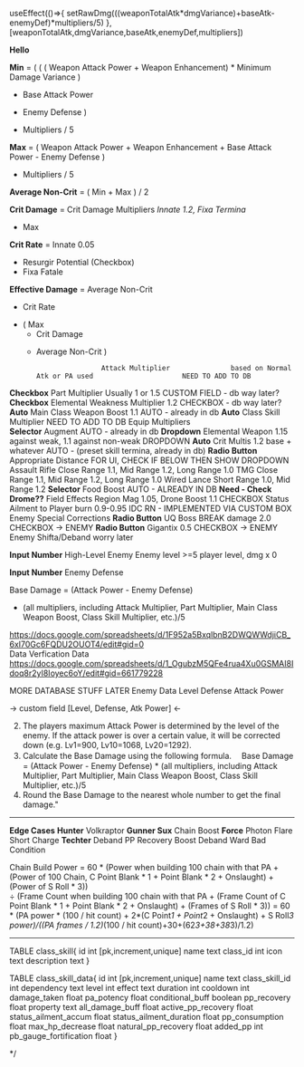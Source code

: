 useEffect(()=>{
	setRawDmg(((weaponTotalAtk*dmgVariance)+baseAtk-enemyDef)*multipliers/5)
},[weaponTotalAtk,dmgVariance,baseAtk,enemyDef,multipliers])

**Hello**


**Min** =
(
  (
    ( Weapon Attack Power + Weapon Enhancement)
    * Minimum Damage Variance
  )
  + Base Attack Power
  - Enemy Defense
)
* Multipliers
/ 5


**Max** =
  (
      Weapon Attack Power
    + Weapon Enhancement
    + Base Attack Power
    - Enemy Defense
  )
  * Multipliers
  / 5


**Average Non-Crit** =
  (
      Min
    + Max
  )
  / 2


**Crit Damage** =
    Crit Damage Multipliers *Innate 1.2, Fixa Termina*
  * Max

**Crit Rate** =
  Innate 0.05
  + Resurgir Potential (Checkbox)
  + Fixa Fatale

**Effective Damage** =
    Average Non-Crit
  + Crit Rate
  * (
      Max
      * Crit Damage
      - Average Non-Crit
    )



                            Attack Multiplier 				based on Normal Atk or PA used						NEED TO ADD TO DB
**Checkbox**                Part Multiplier					  Usually 1 or 1.5 									CUSTOM FIELD - db way later?
**Checkbox**                Elemental Weakness Multiplier	1.2 												CHECKBOX - db way later?
**Auto**                    Main Class Weapon Boost			1.1 												AUTO - already in db
**Auto**                    Class Skill Multiplier 																NEED TO ADD TO DB
                            Equip Multipliers																	
**Selector**                Augment																			AUTO - already in db
**Dropdown**      	        Elemental Weapon 			1.15 against weak, 1.1 against non-weak				DROPDOWN
**Auto**                    Crit Multis 					1.2 base + whatever									AUTO - (preset skill termina, already in db)
**Radio Button**                Appropriate Distance 																FOR UI, CHECK IF BELOW THEN SHOW DROPDOWN
                              Assault Rifle				Close Range 1.1, Mid Range 1.2, Long Range 1.0
                              TMG							Close Range 1.1, Mid Range 1.2, Long Range 1.0
                              Wired Lance					Short Range 1.0, Mid Range 1.2
**Selector**                    Food Boost																			AUTO - ALREADY IN DB
**Need - Check Drome??**                    Field Effects 					Region Mag 1.05, Drone Boost 1.1					CHECKBOX
                            Status Ailment to Player 		burn 0.9-0.95										IDC RN - IMPLEMENTED VIA CUSTOM BOX
                            Enemy Special Corrections
**Radio Button**	              UQ Boss						BREAK damage 2.0									CHECKBOX -> ENEMY
**Radio Button**	              Gigantix					0.5													CHECKBOX -> ENEMY
                            Enemy Shifta/Deband			worry later

**Input Number**            High-Level Enemy 				Enemy level  >=5 player level, dmg x 0

**Input Number**            Enemy Defense

Base Damage = (Attack Power - Enemy Defense)
* (all multipliers, including Attack Multiplier, Part Multiplier, Main Class Weapon Boost, Class Skill Multiplier, etc.)/5



https://docs.google.com/spreadsheets/d/1F952a5BxqlbnB2DWQWWdjiCB_6xI70Gc6FQDU2OUOT4/edit#gid=0																											
Data Verfication Data
https://docs.google.com/spreadsheets/d/1_OgubzM5QFe4rua4Xu0GSMAI8Idoq8r2yI8Ioyec6oY/edit#gid=661779228


MORE DATABASE STUFF 
LATER Enemy Data
	Level
	Defense
	Attack Power

-> custom field [Level, Defense, Atk Power] <-

2. The players maximum Attack Power is determined by the level of the enemy. If the attack power is over a certain value, it will be corrected down (e.g. Lv1=900, Lv10=1068, Lv20=1292).
3. Calculate the Base Damage using the following formula.
　Base Damage = (Attack Power - Enemy Defense) * (all multipliers, including Attack Multiplier, Part Multiplier, Main Class Weapon Boost, Class Skill Multiplier, etc.)/5
4. Round the Base Damage to the nearest whole number to get the final damage."		

___

**Edge Cases**
   **Hunter**		Volkraptor
   **Gunner Sux**	Chain Boost
   **Force**		Photon Flare Short Charge
   **Techter**		Deband PP Recovery Boost
					Deband Ward Bad Condition

Chain Build Power = 60 * (Power when building 100 chain with that PA + (Power of 100 Chain, C Point Blank * 1 + Point Blank * 2 + Onslaught) + (Power of S Roll * 3))										
÷ (Frame Count when building 100 chain with that PA + (Frame Count of C Point Blank * 1 + Point Blank * 2 + Onslaught) + (Frames of S Roll * 3))				= 60 * (PA power * (100 / hit count) + 2*(C Point*1 + Point*2 + Onslaught) + S Roll*3 power)/((PA frames / 1.2)*(100 / hit count)+30+(62*3+38+38*3)/1.2)	

___



TABLE class_skill{
  id int [pk,increment,unique]
  name text
  class_id int
  icon text
  description text
}

TABLE class_skill_data{
  id int [pk,increment,unique]
  name text
  class_skill_id int
  dependency text
  level int
  effect text
  duration int
  cooldown int 
  damage_taken float
  pa_potency float
  conditional_buff boolean
  pp_recovery float
  property text
  all_damage_buff float
  active_pp_recovery float
  status_ailment_accum float
  status_ailment_duration float
  pp_consumption float
  max_hp_decrease float
  natural_pp_recovery float
  added_pp int
  pb_gauge_fortification float
}










































*/